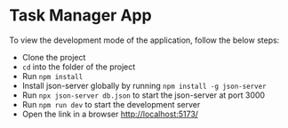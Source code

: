 # Task Manager App

To view the development mode of the application, follow the below steps:

- Clone the project
- `cd` into the folder of the project
- Run `npm install`
- Install json-server globally by running `npm install -g json-server`
- Run `npx json-server db.json` to start the json-server at port 3000
- Run `npm run dev` to start the development server
- Open the link in a browser [http://localhost:5173/](http://localhost:5173/)
